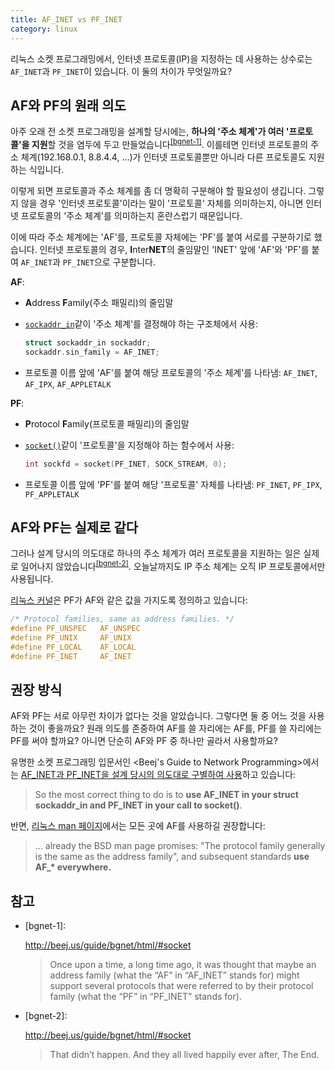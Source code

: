 ```yaml
---
title: AF_INET vs PF_INET
category: linux
---
```


리눅스 소켓 프로그래밍에서, 인터넷 프로토콜(IP)을 지정하는 데 사용하는 상수로는 `AF_INET`과 `PF_INET`이 있습니다. 이 둘의 차이가 무엇일까요?

## AF와 PF의 원래 의도

아주 오래 전 소켓 프로그래밍을 설계할 당시에는, **하나의 '주소 체계'가 여러 '프로토콜'을 지원**할 것을 염두에 두고 만들었습니다<sup>[[bgnet-1]](#footnote-bgnet-1)</sup>. 이를테면 인터넷 프로토콜의 주소 체계(192.168.0.1, 8.8.4.4, ...)가 인터넷 프로토콜뿐만 아니라 다른 프로토콜도 지원하는 식입니다.

이렇게 되면 프로토콜과 주소 체계를 좀 더 명확히 구분해야 할 필요성이 생깁니다. 그렇지 않을 경우 '인터넷 프로토콜'이라는 말이 '프로토콜' 자체를 의미하는지, 아니면 인터넷 프로토콜의 '주소 체계'를 의미하는지 혼란스럽기 때문입니다.

이에 따라 주소 체계에는 'AF'를, 프로토콜 자체에는 'PF'를 붙여 서로를 구분하기로 했습니다. 인터넷 프로토콜의 경우, **I**nter**NET**의 줄임말인 'INET' 앞에 'AF'와 'PF'를 붙여 `AF_INET`과 `PF_INET`으로 구분합니다.

**AF**:
- **A**ddress **F**amily(주소 패밀리)의 줄임말
- [`sockaddr_in`](http://man7.org/linux/man-pages/man7/ip.7.html)같이 '주소 체계'를 결정해야 하는 구조체에서 사용:

  ```c
  struct sockaddr_in sockaddr;
  sockaddr.sin_family = AF_INET;
  ```
- 프로토콜 이름 앞에 'AF'를 붙여 해당 프로토콜의 '주소 체계'를 나타냄: `AF_INET`, `AF_IPX`, `AF_APPLETALK`

**PF**:
- **P**rotocol **F**amily(프로토콜 패밀리)의 줄임말
- [`socket()`](http://man7.org/linux/man-pages/man2/socket.2.html)같이 '프로토콜'을 지정해야 하는 함수에서 사용:

  ```c
  int sockfd = socket(PF_INET, SOCK_STREAM, 0);
  ```
- 프로토콜 이름 앞에 'PF'를 붙여 해당 '프로토콜' 자체를 나타냄: `PF_INET`, `PF_IPX`, `PF_APPLETALK`

## AF와 PF는 실제로 같다

그러나 설계 당시의 의도대로 하나의 주소 체계가 여러 프로토콜을 지원하는 일은 실제로 일어나지 않았습니다<sup>[[bgnet-2]](#footnote-bgnet-2)</sup>. 오늘날까지도 IP 주소 체계는 오직 IP 프로토콜에서만 사용됩니다.

[리눅스 커널](https://github.com/torvalds/linux/blob/26bc672134241a080a83b2ab9aa8abede8d30e1c/include/linux/socket.h#L215-L219)은 PF가 AF와 같은 값을 가지도록 정의하고 있습니다:

```c
/* Protocol families, same as address families. */
#define PF_UNSPEC	AF_UNSPEC
#define PF_UNIX		AF_UNIX
#define PF_LOCAL	AF_LOCAL
#define PF_INET		AF_INET
```

## 권장 방식

AF와 PF는 서로 아무런 차이가 없다는 것을 알았습니다. 그렇다면 둘 중 어느 것을 사용하는 것이 좋을까요? 원래 의도를 존중하여 AF를 쓸 자리에는 AF를, PF를 쓸 자리에는 PF를 써야 할까요? 아니면 단순히 AF와 PF 중 하나만 골라서 사용할까요?

유명한 소켓 프로그래밍 입문서인 <Beej's Guide to Network Programming>에서는 [AF_INET과 PF_INET을 설계 당시의 의도대로 구별하여 사용](http://beej.us/guide/bgnet/html/#socket)하고 있습니다:

> So the most correct thing to do is to **use AF_INET in your struct sockaddr_in and PF_INET in your call to socket()**.

반면, [리눅스 man 페이지](http://man7.org/linux/man-pages/man2/socket.2.html#NOTES)에서는 모든 곳에 AF를 사용하길 권장합니다:

> ... already the BSD man page promises: "The protocol family generally is the same as the address family", and subsequent standards **use AF_\* everywhere.**

## 참고

- <span id="footnote-bgnet-1">[bgnet-1]</span>:

  <http://beej.us/guide/bgnet/html/#socket>

  > Once upon a time, a long time ago, it was thought that maybe an address family (what the “AF” in “AF_INET” stands for) might support several protocols that were referred to by their protocol family (what the “PF” in “PF_INET” stands for).

- <span id="footnote-bgnet-2">[bgnet-2]</span>:
  
  <http://beej.us/guide/bgnet/html/#socket>

  > That didn’t happen. And they all lived happily ever after, The End.
